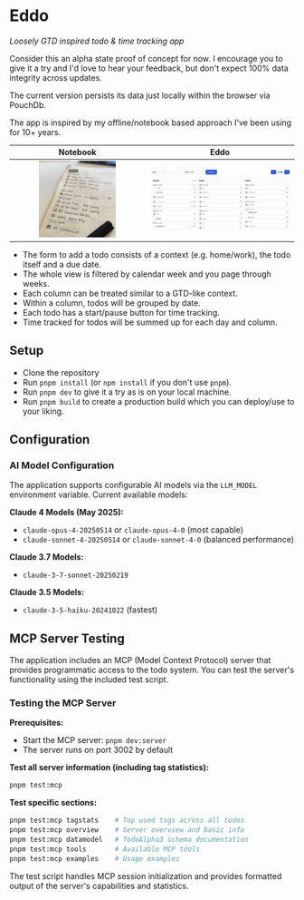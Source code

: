 # Eddo

_Loosely GTD inspired todo & time tracking app_

Consider this an alpha state proof of concept for now. I encourage you to give it a try and I'd love to hear your feedback, but don't expect 100% data integrity across updates.

The current version persists its data just locally within the browser via PouchDb.

The app is inspired by my offline/notebook based approach I've been using for 10+ years.

Notebook             |  Eddo
:-------------------------:|:-------------------------:
<img src="./img/notebook.jpg" alt="notebook" width="60%" /> | <img src="./img/screenshot.png" alt="Eddo screenshot" width="100%" />

- The form to add a todo consists of a context (e.g. home/work), the todo itself and a due date.
- The whole view is filtered by calendar week and you page through weeks.
- Each column can be treated similar to a GTD-like context.
- Within a column, todos will be grouped by date.
- Each todo has a start/pause button for time tracking.
- Time tracked for todos will be summed up for each day and column.

## Setup

- Clone the repository
- Run `pnpm install` (or `npm install` if you don't use `pnpm`).
- Run `pnpm dev` to give it a try as is on your local machine.
- Run `pnpm build` to create a production build which you can deploy/use to your liking.

## Configuration

### AI Model Configuration

The application supports configurable AI models via the `LLM_MODEL` environment variable. Current available models:

**Claude 4 Models (May 2025):**
- `claude-opus-4-20250514` or `claude-opus-4-0` (most capable)
- `claude-sonnet-4-20250514` or `claude-sonnet-4-0` (balanced performance)

**Claude 3.7 Models:**
- `claude-3-7-sonnet-20250219`

**Claude 3.5 Models:**
- `claude-3-5-haiku-20241022` (fastest)

## MCP Server Testing

The application includes an MCP (Model Context Protocol) server that provides programmatic access to the todo system. You can test the server's functionality using the included test script.

### Testing the MCP Server

**Prerequisites:**
- Start the MCP server: `pnpm dev:server`
- The server runs on port 3002 by default

**Test all server information (including tag statistics):**
```bash
pnpm test:mcp
```

**Test specific sections:**
```bash
pnpm test:mcp tagstats    # Top used tags across all todos
pnpm test:mcp overview    # Server overview and basic info
pnpm test:mcp datamodel   # TodoAlpha3 schema documentation
pnpm test:mcp tools       # Available MCP tools
pnpm test:mcp examples    # Usage examples
```

The test script handles MCP session initialization and provides formatted output of the server's capabilities and statistics.

